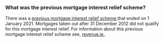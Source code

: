 ###  What was the previous mortgage interest relief scheme?

There was a [ previous mortgage interest relief scheme
](https://www.revenue.ie/en/property/mortgage-interest-relief/index.aspx) that
ended on 1 January 2021. Mortgages taken out after 31 December 2012 did not
qualify for this mortgage interest relief. For information about this previous
mortgage interest relief scheme see, [ revenue.ie
](https://www.revenue.ie/en/property/mortgage-interest-relief/index.aspx) .
